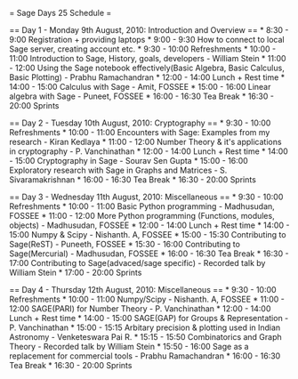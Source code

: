 = Sage Days 25 Schedule =

== Day 1 - Monday 9th August, 2010: Introduction and Overview ==
    * 8:30 - 9:00 Registration + providing laptops
    * 9:00 - 9:30 How to connect to local Sage server, creating account etc.
    * 9:30 - 10:00 Refreshments
    * 10:00 - 11:00 Introduction to Sage, History, goals, developers -  William Stein
    * 11:00 - 12:00 Using the Sage notebook effectively(Basic Algebra, Basic Calculus, Basic Plotting) - Prabhu Ramachandran
    * 12:00 - 14:00 Lunch + Rest time
    * 14:00 - 15:00 Calculus with Sage - Amit, FOSSEE
    * 15:00 - 16:00 Linear algebra with Sage - Puneet, FOSSEE
    * 16:00 - 16:30 Tea Break
    * 16:30 - 20:00 Sprints

== Day 2 - Tuesday 10th August, 2010: Cryptography ==
    * 9:30 - 10:00 Refreshments
    * 10:00 - 11:00 Encounters with Sage: Examples from my research - Kiran Kedlaya
    * 11:00 - 12:00 Number Theory & it's applications in cryptography - P. Vanchinathan
    * 12:00 - 14:00 Lunch + Rest time 
    * 14:00 - 15:00 Cryptography in Sage - Sourav Sen Gupta
    * 15:00 - 16:00 Exploratory research with Sage in Graphs and Matrices - S. Sivaramakrishnan
    * 16:00 - 16:30 Tea Break
    * 16:30 - 20:00 Sprints

== Day 3 - Wednesday 11th August, 2010: Miscellaneous ==
    * 9:30 - 10:00 Refreshments
    * 10:00 - 11:00 Basic Python programming - Madhusudan, FOSSEE
    * 11:00 - 12:00 More Python programming (Functions, modules, objects) - Madhusudan, FOSSEE
    * 12:00 - 14:00 Lunch + Rest time 
    * 14:00 - 15:00 Numpy & Scipy - Nishanth. A, FOSSEE
    * 15:00 - 15:30 Contributing to Sage(ReST) - Puneeth, FOSSEE
    * 15:30 - 16:00 Contributing to Sage(Mercurial) - Madhusudan, FOSSEE 
    * 16:00 - 16:30 Tea Break
    * 16:30 - 17:00 Contributing to Sage(advaced/sage specific) - Recorded talk by William Stein
    * 17:00 - 20:00 Sprints

== Day 4 - Thursday 12th August, 2010: Miscellaneous ==
    * 9:30 - 10:00 Refreshments
    * 10:00 - 11:00 Numpy/Scipy - Nishanth. A, FOSSEE
    * 11:00 - 12:00 SAGE(PARI) for Number Theory - P. Vanchinathan
    * 12:00 - 14:00 Lunch + Rest time 
    * 14:00 - 15:00 SAGE(GAP) for Groups & Representation - P. Vanchinathan
    * 15:00 - 15:15 Arbitary precision & plotting used in Indian Astronomy - Venketeswara Pai R.
    * 15:15 - 15:50 Combinatorics and Graph Theory - Recorded talk by William Stein
    * 15:50 - 16:00 Sage as a replacement for commercial tools - Prabhu Ramachandran
    * 16:00 - 16:30 Tea Break
    * 16:30 - 20:00 Sprints
